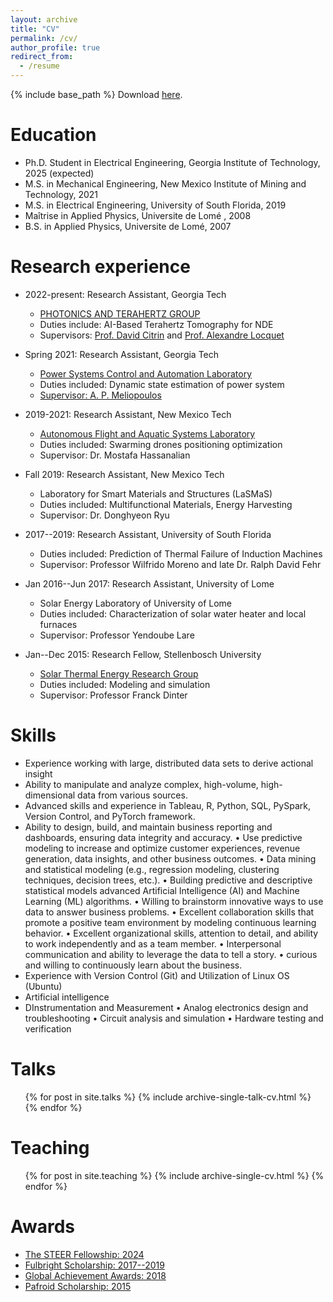 ```yaml
---
layout: archive
title: "CV"
permalink: /cv/
author_profile: true
redirect_from:
  - /resume
---
```


{% include base_path %}
Download [here](CV_of_Niyem.pdf).

Education
======
* Ph.D. Student in Electrical Engineering, Georgia Institute of Technology, 2025 (expected)
* M.S. in Mechanical Engineering, New Mexico Institute of Mining and Technology, 2021
* M.S. in Electrical Engineering, University of South Florida, 2019
* Maîtrise in Applied Physics, Universite de Lomé , 2008
* B.S. in Applied Physics, Universite de Lomé, 2007
  
  
  

Research experience
======
* 2022-present: Research Assistant, Georgia Tech
  * [PHOTONICS AND TERAHERTZ GROUP](http://photonics.georgiatech-metz.fr/node/33)
  * Duties include: AI-Based Terahertz Tomography for NDE
  * Supervisors:  [Prof. David Citrin](https://ece.gatech.edu/directory/david-s-citrin) and [Prof. Alexandre Locquet](http://photonics.georgiatech-metz.fr/node/25)
 
    
* Spring 2021: Research Assistant, Georgia Tech
  * [Power Systems Control and Automation Laboratory](https://pscal.ece.gatech.edu/)
  * Duties included: Dynamic state estimation of power system
  * [Supervisor:  A. P. Meliopoulos](https://ece.gatech.edu/directory/p-meliopoulos)

* 2019-2021: Research Assistant, New Mexico Tech
  * [Autonomous Flight and Aquatic Systems Laboratory](https://sites.google.com/nmt.edu/afasl/research?authuser=0)
  * Duties included: Swarming drones positioning optimization
  * Supervisor: Dr. Mostafa Hassanalian
 
* Fall 2019: Research Assistant, New Mexico Tech
  * Laboratory for Smart Materials and Structures (LaSMaS)
  * Duties included: Multifunctional Materials, Energy Harvesting
  * Supervisor: Dr. Donghyeon Ryu
 
* 2017--2019: Research Assistant, University of South Florida
  * Duties included: Prediction of Thermal Failure of Induction Machines
  * Supervisor: Professor Wilfrido Moreno and late Dr. Ralph David Fehr
 
* Jan 2016--Jun 2017: Research Assistant, University of Lome
  * Solar Energy Laboratory of University of Lome
  * Duties included: Characterization of solar water heater and local furnaces
  * Supervisor: Professor Yendoube Lare

* Jan--Dec 2015: Research Fellow, Stellenbosch University
  * [Solar Thermal Energy Research Group](https://sterg.sun.ac.za/)
  * Duties included: Modeling and simulation
  * Supervisor: Professor Franck Dinter
  
Skills
======
* Experience working with large, distributed data sets to derive actional insight
* Ability to manipulate and analyze complex, high-volume, high-dimensional data from various sources.
* Advanced skills and experience in Tableau, R, Python, SQL, PySpark, Version Control, and PyTorch framework.
* Ability to design, build, and maintain business reporting and dashboards, ensuring data integrity and accuracy.
• Use predictive modeling to increase and optimize customer experiences, revenue generation, data insights, and other
business outcomes.
• Data mining and statistical modeling (e.g., regression modeling, clustering techniques, decision trees, etc.).
• Building predictive and descriptive statistical models advanced Artificial Intelligence (AI) and Machine Learning (ML)
algorithms.
• Willing to brainstorm innovative ways to use data to answer business problems.
• Excellent collaboration skills that promote a positive team environment by modeling continuous learning behavior.
• Excellent organizational skills, attention to detail, and ability to work independently and as a team member.
• Interpersonal communication and ability to leverage the data to tell a story.
• curious and willing to continuously learn about the business.
* Experience with Version Control (Git) and Utilization of Linux OS (Ubuntu)
* Artificial intelligence
* DInstrumentation and Measurement
• Analog electronics design and troubleshooting
• Circuit analysis and simulation
• Hardware testing and verification
  
Talks
======
  <ul>{% for post in site.talks %}
    {% include archive-single-talk-cv.html %}
  {% endfor %}</ul>
  
Teaching
======
  <ul>{% for post in site.teaching %}
    {% include archive-single-cv.html %}
  {% endfor %}</ul>
  
Awards
======
* [ The STEER Fellowship: 2024](https://ece.gatech.edu/news/2023/07/new-graduate-fellowships-and-awards-promote-professional-development)
*  [ Fulbright Scholarship: 2017--2019](https://fulbrightscholars.org/non-us-scholars)
* [Global Achievement Awards: 2018](https://www.usf.edu/world/about/news/2017-global-achievement-awards.aspx)
* [Pafroid Scholarship: 2015](https://www0.sun.ac.za/international/assets/files/Take%20Note%20Newsletter%20(06%20May%202014).pdf)
  
